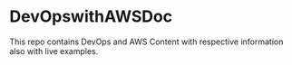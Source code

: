 # DevOpswithAWSDoc
This repo contains DevOps and AWS Content with respective information also with live examples.
